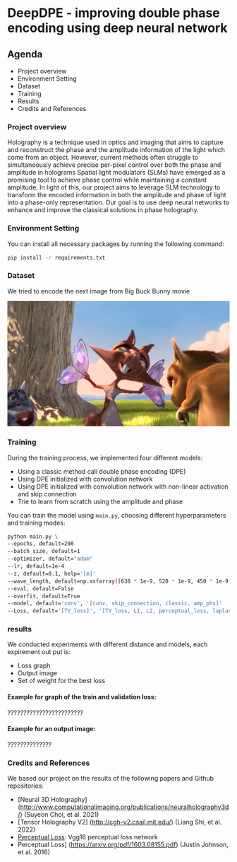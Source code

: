 # DeepDPE - improving double phase encoding using deep neural network

## Agenda
* Project overview
* Environment Setting
* Dataset
* Training
* Results
* Credits and References


### Project overview
Holography is a technique used in optics and imaging that aims to capture and reconstruct 
the phase and the amplitude information of the light which come from an object.
However, current methods often struggle to simultaneously achieve precise per-pixel control
over both the phase and amplitude in holograms
Spatial light modulators (SLMs) have emerged as a promising tool to achieve phase control
while maintaining a constant amplitude. 
In light of this, our project aims to leverage SLM technology to transform the encoded 
information in both the amplitude and phase of light into a phase-only representation.
Our goal is to use deep neural networks to enhance and improve the classical solutions in phase holography.

### Environment Setting
You can install all necessary packages by running the following command:
```bash
pip install -r requirements.txt
```

### Dataset
We tried to encode the next image from Big Buck Bunny movie

![image](https://github.com/stavlo/holographic_displays/blob/net_per_color/datasets/1.png?raw=true)


### Training
During the training process, we implemented four different models:
* Using a classic method call double phase encoding (DPE) 
* Using DPE initialized with convolution network
* Using DPE initialized with convolution network with non-linear activation and skip connection
* Trie to learn from scratch using the amplitude and phase 

You can train the model using `main.py`, choosing different hyperparameters and training modes:
```bash
python main.py \
--epochs, default=200
--batch_size, default=1
--optimizer, default="adam"
--lr, default=1e-4
--z, default=0.1, help='[m]'
--wave_length, default=np.asfarray([638 * 1e-9, 520 * 1e-9, 450 * 1e-9]), help='[m]'
--eval, default=False
--overfit, default=True
--model, default='conv', '[conv, skip_connection, classic, amp_phs]'
--Loss, default='[TV_loss]', '[TV_loss, L1, L2, perceptual_loss, laplacian_kernel]'
```

### results
We conducted experiments with different distance and models, each expirement out put is:
* Loss graph
* Output image
* Set of weight for the best loss

#### Example for graph of the train and validation loss:
????????????????????????
#### Example for an output image:
??????????????
### Credits and References
We based our project on the results of the following papers and Github repositories:
* [Neural 3D Holography] (http://www.computationalimaging.org/publications/neuralholography3d/) (Suyeon Choi, et al. 2021)
* [Tensor Holography V2] (http://cgh-v2.csail.mit.edu/) (Liang Shi, et al. 2022)
* [Perceptual Loss](https://github.com/pytorch/examples/blob/7f7c222b355abd19ba03a7d4ba90f1092973cdbc/fast_neural_style/neural_style/neural_style.py#L55
): Vgg16 perceptual loss network
* Perceptual Loss] (https://arxiv.org/pdf/1603.08155.pdf) (Justin Johnson, et al. 2016)


